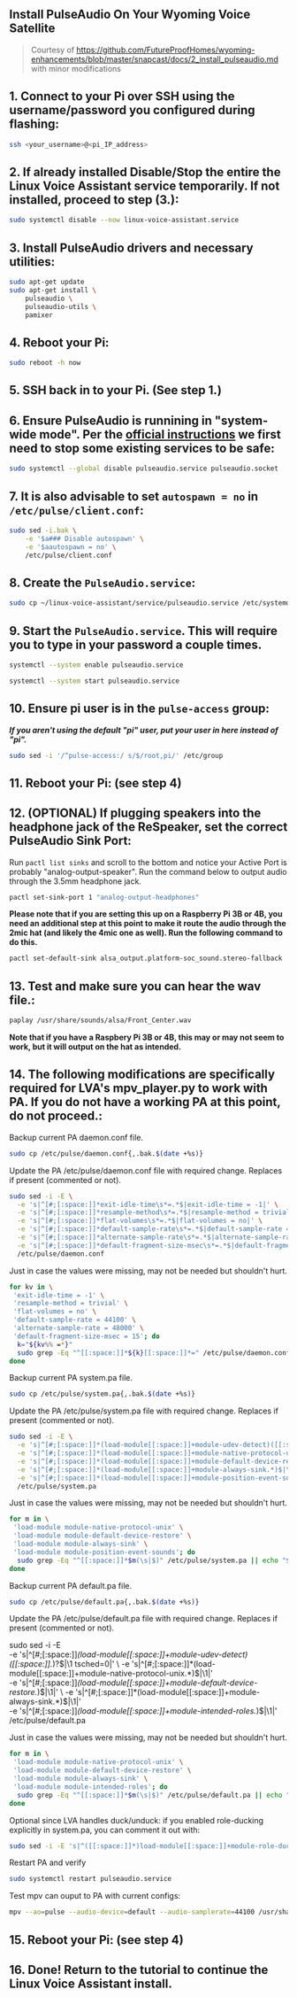 ## Install PulseAudio On Your Wyoming Voice Satellite

> Courtesy of https://github.com/FutureProofHomes/wyoming-enhancements/blob/master/snapcast/docs/2_install_pulseaudio.md with minor modifications

## 1. Connect to your Pi over SSH using the username/password you configured during flashing:

```sh
ssh <your_username>@<pi_IP_address>
```


## 2. If already installed Disable/Stop the entire the Linux Voice Assistant service temporarily. If not installed, proceed to step (3.):

```sh
sudo systemctl disable --now linux-voice-assistant.service
```


## 3. Install PulseAudio drivers and necessary utilities:

```sh
sudo apt-get update
sudo apt-get install \
    pulseaudio \
    pulseaudio-utils \
    pamixer
```


## 4. Reboot your Pi:

```sh
sudo reboot -h now
```


## 5. SSH back in to your Pi.  (See step 1.)


## 6. Ensure PulseAudio is runnining in "system-wide mode".  Per the [official instructions](https://www.freedesktop.org/wiki/Software/PulseAudio/Documentation/User/SystemWide/) we first need to stop some existing services to be safe:

```sh
sudo systemctl --global disable pulseaudio.service pulseaudio.socket
```


## 7. It is also advisable to set `autospawn = no` in `/etc/pulse/client.conf`:

```sh
sudo sed -i.bak \
    -e '$a### Disable autospawn' \
    -e '$aautospawn = no' \
    /etc/pulse/client.conf
```


## 8. Create the `PulseAudio.service`:

```sh
sudo cp ~/linux-voice-assistant/service/pulseaudio.service /etc/systemd/system/pulseaudio.service
```


## 9. Start the `PulseAudio.service`.  This will require you to type in your password a couple times.

```sh
systemctl --system enable pulseaudio.service
```

```sh
systemctl --system start pulseaudio.service
```


## 10. Ensure pi user is in the `pulse-access` group:
***If you aren't using the default "pi" user, put your user in here instead of "pi".***
```sh
sudo sed -i '/^pulse-access:/ s/$/root,pi/' /etc/group
```


## 11. Reboot your Pi: (see step 4)


## 12. (OPTIONAL) If plugging speakers into the headphone jack of the ReSpeaker, set the correct PulseAudio Sink Port:

Run `pactl list sinks` and scroll to the bottom and notice your Active Port is probably "analog-output-speaker".  Run the command below to output audio through the 3.5mm headphone jack.

```sh
pactl set-sink-port 1 "analog-output-headphones"
```

**Please note that if you are setting this up on a Raspberry Pi 3B or 4B, you need an additional step at this point to make it route the audio through the 2mic hat (and likely the 4mic one as well). Run the following command to do this.**

```sh
pactl set-default-sink alsa_output.platform-soc_sound.stereo-fallback
```


## 13. Test and make sure you can hear the wav file.:

```sh
paplay /usr/share/sounds/alsa/Front_Center.wav
```

**Note that if you have a Raspbery Pi 3B or 4B, this may or may not seem to work, but it will output on the hat as intended.**


## 14. The following modifications are specifically required for LVA's mpv_player.py to work with PA. If you do not have a working PA at this point, do not proceed.:
Backup current PA daemon.conf file.

```bash
sudo cp /etc/pulse/daemon.conf{,.bak.$(date +%s)}
```

Update the PA /etc/pulse/daemon.conf file with required change. Replaces if present (commented or not).

```bash
sudo sed -i -E \
  -e 's|^[#;[:space:]]*exit-idle-time\s*=.*$|exit-idle-time = -1|' \
  -e 's|^[#;[:space:]]*resample-method\s*=.*$|resample-method = trivial|' \
  -e 's|^[#;[:space:]]*flat-volumes\s*=.*$|flat-volumes = no|' \
  -e 's|^[#;[:space:]]*default-sample-rate\s*=.*$|default-sample-rate = 44100|' \
  -e 's|^[#;[:space:]]*alternate-sample-rate\s*=.*$|alternate-sample-rate = 48000|' \
  -e 's|^[#;[:space:]]*default-fragment-size-msec\s*=.*$|default-fragment-size-msec = 15|' \
  /etc/pulse/daemon.conf
```

Just in case the values were missing, may not be needed but shouldn't hurt.

```bash
for kv in \
 'exit-idle-time = -1' \
 'resample-method = trivial' \
 'flat-volumes = no' \
 'default-sample-rate = 44100' \
 'alternate-sample-rate = 48000' \
 'default-fragment-size-msec = 15'; do
  k="${kv%% =*}"
  sudo grep -Eq "^[[:space:]]*${k}[[:space:]]*=" /etc/pulse/daemon.conf || echo "$kv" | sudo tee -a /etc/pulse/daemon.conf >/dev/null
done
```

Backup current PA system.pa file.

```bash
sudo cp /etc/pulse/system.pa{,.bak.$(date +%s)}
```

Update the PA /etc/pulse/system.pa file with required change. Replaces if present (commented or not).

```bash
sudo sed -i -E \
  -e 's|^[#;[:space:]]*(load-module[[:space:]]+module-udev-detect)([[:space:]].*)?$|\1 tsched=0|' \
  -e 's|^[#;[:space:]]*(load-module[[:space:]]+module-native-protocol-unix.*)$|\1|' \
  -e 's|^[#;[:space:]]*(load-module[[:space:]]+module-default-device-restore.*)$|\1|' \
  -e 's|^[#;[:space:]]*(load-module[[:space:]]+module-always-sink.*)$|\1|' \
  -e 's|^[#;[:space:]]*(load-module[[:space:]]+module-position-event-sounds.*)$|\1|' \
  /etc/pulse/system.pa
```

Just in case the values were missing, may not be needed but shouldn't hurt.

```bash
for m in \
 'load-module module-native-protocol-unix' \
 'load-module module-default-device-restore' \
 'load-module module-always-sink' \
 'load-module module-position-event-sounds'; do
  sudo grep -Eq "^[[:space:]]*$m(\s|$)" /etc/pulse/system.pa || echo "$m" | sudo tee -a /etc/pulse/system.pa >/dev/null
done
```

Backup current PA default.pa file.

```bash
sudo cp /etc/pulse/default.pa{,.bak.$(date +%s)}
```

Update the PA /etc/pulse/default.pa file with required change. Replaces if present (commented or not).

sudo sed -i -E \
  -e 's|^[#;[:space:]]*(load-module[[:space:]]+module-udev-detect)([[:space:]].*)?$|\1 tsched=0|' \
  -e 's|^[#;[:space:]]*(load-module[[:space:]]+module-native-protocol-unix.*)$|\1|' \
  -e 's|^[#;[:space:]]*(load-module[[:space:]]+module-default-device-restore.*)$|\1|' \
  -e 's|^[#;[:space:]]*(load-module[[:space:]]+module-always-sink.*)$|\1|' \
  -e 's|^[#;[:space:]]*(load-module[[:space:]]+module-intended-roles.*)$|\1|' \
  /etc/pulse/default.pa

Just in case the values were missing, may not be needed but shouldn't hurt.

```bash
for m in \
 'load-module module-native-protocol-unix' \
 'load-module module-default-device-restore' \
 'load-module module-always-sink' \
 'load-module module-intended-roles'; do
  sudo grep -Eq "^[[:space:]]*$m(\s|$)" /etc/pulse/default.pa || echo "$m" | sudo tee -a /etc/pulse/default.pa >/dev/null
done
```

Optional since LVA handles duck/unduck: if you enabled role-ducking explicitly in system.pa, you can comment it out with:

```bash
sudo sed -i -E 's|^([[:space:]]*)load-module[[:space:]]+module-role-ducking\b|# \0|' /etc/pulse/system.pa
```
Restart PA and verify

```bash
sudo systemctl restart pulseaudio.service
```

Test mpv can ouput to PA with current configs:

```bash
mpv --ao=pulse --audio-device=default --audio-samplerate=44100 /usr/share/sounds/alsa/Front_Center.wav
```

## 15. Reboot your Pi: (see step 4)


## 16. Done! Return to the tutorial to continue the Linux Voice Assistant install.







